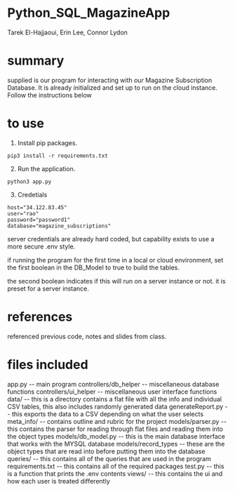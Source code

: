 # Python_SQL_MagazineApp
Tarek El-Hajjaoui, Erin Lee, Connor Lydon


# summary
supplied is our program for interacting with our Magazine Subscription Database. It is already initialized and set up to run on the cloud instance. Follow the instructions below 


# to use
1. Install pip packages.
```
pip3 install -r requirements.txt
```
2. Run the application.
```
python3 app.py
```
3. Credetials
```
host="34.122.83.45"
user="rao"
password="password1"
database="magazine_subscriptions"
```

server credentials are already hard coded, but capability exists to use a more secure .env style.

if running the program for the first time in a local or cloud environment, set the first boolean in the DB_Model to true to build the tables.

the second boolean indicates if this will run on a server instance or not. it is preset for a server instance.

# references

referenced previous code, notes and slides from class.


# files included
app.py -- main program
controllers/db_helper -- miscellaneous database functions
controllers/ui_helper -- miscellaneous user interface functions
data/ -- this is a directory contains a flat file with all the info and individual CSV tables, this also includes randomly generated data
generateReport.py -- this exports the data to a CSV depending on what the user selects
meta_info/ -- contains outline and rubric for the project
models/parser.py -- this contains the parser for reading through flat files and reading them into the object types
models/db_model.py -- this is the main database interface that works with the MYSQL database
models/record_types -- these are the object types that are read into before putting them into the database
queries/ -- this contains all of the queries that are used in the program
requirements.txt -- this contains all of the required packages
test.py -- this is a function that prints the .env contents
views/ -- this contains the ui and how each user is treated differently
